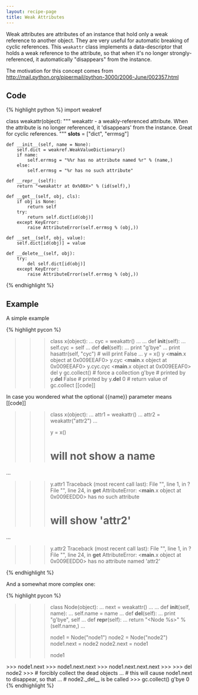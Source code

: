 ```yaml
---
layout: recipe-page
title: Weak Attributes
---
```


Weak attributes are attributes of an instance that hold only a weak reference to another object. 
They are very useful for automatic breaking of cyclic references. This `weakattr` class 
implements a data-descriptor that holds a weak reference to the attribute, so that when it's no 
longer strongly-referenced, it automatically "disappears" from the instance.

The motivation for this concept comes from <http://mail.python.org/pipermail/python-3000/2006-June/002357.html>


## Code ##

{% highlight python %}
import weakref

class weakattr(object):
    """
    weakattr - a weakly-referenced attribute. When the attribute is no longer
    referenced, it 'disappears' from the instance. Great for cyclic references.
    """
    __slots__ = ["dict", "errmsg"]
    
    def __init__(self, name = None):
        self.dict = weakref.WeakValueDictionary()
        if name:
            self.errmsg = "%%r has no attribute named %r" % (name,)
        else:
            self.errmsg = "%r has no such attribute"
    
    def __repr__(self):
        return "<weakattr at 0x%08X>" % (id(self),)
    
    def __get__(self, obj, cls):
        if obj is None:
            return self
        try:
            return self.dict[id(obj)]
        except KeyError:
            raise AttributeError(self.errmsg % (obj,))
    
    def __set__(self, obj, value):
        self.dict[id(obj)] = value
    
    def __delete__(self, obj):
        try:
            del self.dict[id(obj)]
        except KeyError:
            raise AttributeError(self.errmsg % (obj,))
{% endhighlight %}


## Example ##

A simple example

{% highlight pycon %}
>>> class x(object):
...     cyc = weakattr()
...
...     def __init__(self):
...         self.cyc = self
...     def __del__(self):
...         print "g'bye"
...         print hasattr(self, "cyc") # will print False
...
>>> y = x()
>>> y
<__main__.x object at 0x009EEAF0>
>>> y.cyc
<__main__.x object at 0x009EEAF0>
>>> y.cyc.cyc
<__main__.x object at 0x009EEAF0>
>>> del y
>>> gc.collect() # force a collection
g'bye            # printed by y.__del__
False            # printed by y.__del__
0                # return value of gc.collect
[[code]]

In case you wondered what the optional {{name}} parameter means
[[code]]
>>> class x(object):
...     attr1 = weakattr()
...     attr2 = weakattr("attr2")
...
>>>
>>> y = x()
>>> # will not show a name
...
>>> y.attr1 
Traceback (most recent call last):
  File "<stdin>", line 1, in ?
  File "<stdin>", line 24, in __get__
AttributeError: <__main__.x object at 0x009EEDD0> has no such attribute
>>>
>>> # will show 'attr2'
...
>>> y.attr2 
Traceback (most recent call last):
  File "<stdin>", line 1, in ?
  File "<stdin>", line 24, in __get__
AttributeError: <__main__.x object at 0x009EEDD0> has no attribute named 'attr2'
>>>
{% endhighlight %}


And a somewhat more complex one:

{% highlight pycon %}
>>> class Node(object):
...     next = weakattr()
...
...     def __init__(self, name):
...         self.name = name
...     def __del__(self):
...         print "g'bye", self
...     def __repr__(self):
...         return "<Node %s>" % (self.name,)
...
>>>
>>> node1 = Node("node1")
>>> node2 = Node("node2")
>>> node1.next = node2
>>> node2.next = node1
>>>
>>> node1
<Node node1>
>>> node1.next
<Node node2>
>>> node1.next.next
<Node node1>
>>> node1.next.next.next
<Node node2>
>>>
>>> del node2
>>> # forcibly collect the dead objects
... # this will cause node1.next to disappear, so that 
... # node2._del__ is be called
>>> gc.collect() 
g'bye <Node node2>
0
{% endhighlight %}




